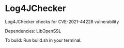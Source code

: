 # Log4JChecker
Log4JChecker checks for CVE-2021-44228 vulnerability




Dependencies:
LibOpenSSL




To build:
Run build.sh in your terminal.
